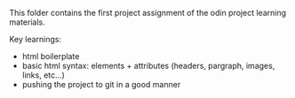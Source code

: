 This folder contains the first project assignment of the odin project learning materials.

Key learnings:
- html boilerplate
- basic html syntax: elements + attributes (headers, pargraph, images, links, etc...)
- pushing the project to git in a good manner